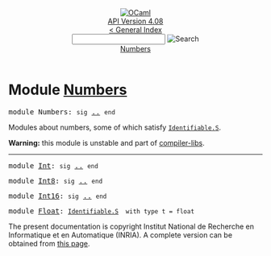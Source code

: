 <!-- ((! set title API !)) ((! set documentation !)) ((! set api !)) ((! set nobreadcrumb !)) -->
<div class="api"><header><nav class="toc brand"><a class="brand" href="https://ocaml.org/"><img src="colour-logo-gray.svg" class="svg" alt="OCaml"></a></nav><nav class="toc"><div class="toc_version"><a href="/docs" id="version-select">API Version 4.08</a></div><a href="index.html">&lt; General Index</a><div class="api_search"><input type="text" name="apisearch" id="api_search" oninput="mySearch(false);" onkeypress="this.oninput();" onclick="this.oninput();" onpaste="this.oninput();">
<img src="search_icon.svg" alt="Search" class="svg" onclick="mySearch(false)"></div>
<div id="search_results"></div><div class="toc_title"><a href="#top">Numbers</a></div><ul></ul></nav></header>

<h1>Module <a href="type_Numbers.html">Numbers</a></h1>

<pre><span id="MODULENumbers"><span class="keyword">module</span> Numbers</span>: <code class="code"><span class="keyword">sig</span></code> <a href="Numbers.html">..</a> <code class="code"><span class="keyword">end</span></code></pre><div class="info module top">
<div class="info-desc">
<p>Modules about numbers, some of which satisfy <a href="Identifiable.S.html"><code class="code"><span class="constructor">Identifiable</span>.<span class="constructor">S</span></code></a>.</p>

<p><b>Warning:</b> this module is unstable and part of
  <a href="Compiler_libs.html">compiler-libs</a>.</p>
</div>
</div>
<hr width="100%">

<pre><span id="MODULEInt"><span class="keyword">module</span> <a href="Numbers.Int.html">Int</a></span>: <code class="code"><span class="keyword">sig</span></code> <a href="Numbers.Int.html">..</a> <code class="code"><span class="keyword">end</span></code></pre>
<pre><span id="MODULEInt8"><span class="keyword">module</span> <a href="Numbers.Int8.html">Int8</a></span>: <code class="code"><span class="keyword">sig</span></code> <a href="Numbers.Int8.html">..</a> <code class="code"><span class="keyword">end</span></code></pre>
<pre><span id="MODULEInt16"><span class="keyword">module</span> <a href="Numbers.Int16.html">Int16</a></span>: <code class="code"><span class="keyword">sig</span></code> <a href="Numbers.Int16.html">..</a> <code class="code"><span class="keyword">end</span></code></pre>
<pre><span id="MODULEFloat"><span class="keyword">module</span> <a href="Numbers.Float.html">Float</a></span>: <code class="type"><a href="Identifiable.S.html">Identifiable.S</a></code><code class="type">  with type t = float</code></pre>
<div class="copyright">The present documentation is copyright Institut National de Recherche en Informatique et en Automatique (INRIA). A complete version can be obtained from <a href="http://caml.inria.fr/pub/docs/manual-ocaml/">this page</a>.</div></div>